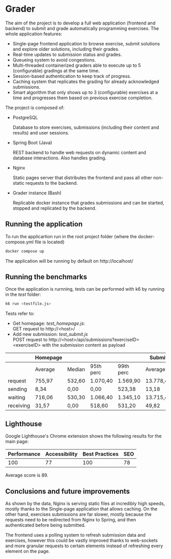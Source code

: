 # Grader
The aim of the project is to develop a full web application (frontend and backend) to submit and grade automatically programming exercises. 
The whole application features:
- Single-page frontend application to browse exercise, submit solutions and explore older solutions, including their grades.
- Real-time updates to submission status and grades.
- Queueing system to avoid congestions.
- Multi-threaded containerized graders able to execute up to 5 (configurable) gradings at the same time.
- Session-based authentication to keep track of progress.
- Caching system that replicates the grading for already acknowledged submissions.
- Smart algorithm that only shows up to 3 (configurable) exercises at a time and progresses them based on previous exercise completion.

The project is composed of:
- PostgreSQL
  
  Database to store exercises, submissions (including their content and results) and user sessions.

- Spring Boot (Java)
  
  REST backend to handle web requests on dynamic content and database interactions. Also handles grading.

- Nginx
  
  Static pages server that distributes the frontend and pass all other non-static requests to the backend.

- Grader instance (Bash)

  Replicable docker instance that grades submissions and can be started, stopped and replicated by the backend.


## Running the application
To run the applicartion run in the root project folder (where the docker-compose.yml file is located)
```sh
docker compose up
```

The application will be running by default on http://localhost/

## Running the benchmarks
Once the application is rurnning, tests can be performed with k6 by running in the *test* folder:
```sh
k6 run <testfile.js>
```

Tests refer to:
- Get homepage: *test_homepage.js*:     
  GET request to http://\<host\>/
- Add new submission: *test_submit.js*  
  POST request to http://\<host\>/api/submissions?exerciseID=\<exerciseID\> with the submission content as payload

|           | Homepage |        |           |           | Submit    |           |           |           |
|-----------|----------|--------|-----------|-----------|-----------|-----------|-----------|-----------|
|           | Average  | Median | 95th perc | 99th perc | Average   | Median    | 95th perc | 99th perc |
| request   | 755,97   | 532,60 | 1.070,40  | 1.569,90  | 13.778,46 | 14.235,60 | 21.173,14 | 25.791,62 |
| sending   | 8,34     | 0,00   | 0,00      | 523,38    | 13,18     | 0,00      | 0,00      | 524,70    |
| waiting   | 716,06   | 530,30 | 1.066,40  | 1.345,10  | 13.715,46 | 14.215,80 | 21.123,58 | 25.656,49 |
| receiving | 31,57    | 0,00   | 518,60    | 531,20    | 49,82     | 0,00      | 523,40    | 532,10    |

## Lighthouse
Google Lighthouse's Chrome extension shows the following results for the main page:

| Performance | Accessibility | Best Practices | SEO |
|-------------|---------------|----------------|-----|
| 100         | 77            | 100            | 78  |

Average score is 89.

## Conclusions and future improvements
As shown by the data, Nginx is serving static files at incredibly high speeds, mostly thanks to the Single-page application that allows caching. 
On the other hand, exercises submissions are far slower, mostly because the requests need to be redirected from Nginx to Spring, and then authenticated before being submitted.

The frontend uses a polling system to refresh submission data and exercises, however this could be vastly improved thanks to web-sockets and more granular requests to certain elements instead of refreshing every element on the page.
